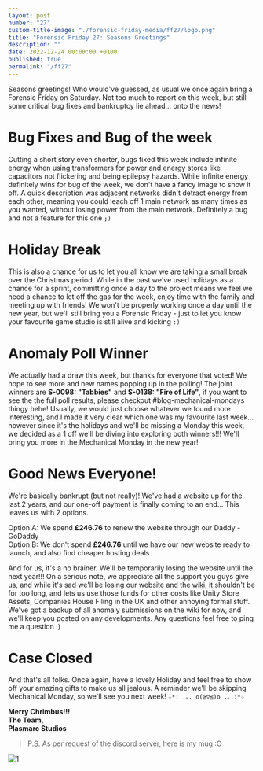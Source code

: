 ```yaml
---
layout: post
number: "27"
custom-title-image: "./forensic-friday-media/ff27/logo.png"
title: "Forensic Friday 27: Seasons Greetings"
description: ""
date: 2022-12-24 00:00:00 +0100
published: true
permalink: "/ff27"
---
```


Seasons greetings! Who would've guessed, as usual we once again bring a Forensic Friday on Saturday. Not too much to report on this week, but still some critical bug fixes and bankruptcy lie ahead... onto the news!

# Bug Fixes and Bug of the week

Cutting a short story even shorter, bugs fixed this week include infinite energy when using transformers for power and energy stores like capacitors not flickering and being epilepsy hazards. While infinite energy definitely wins for bug of the week, we don't have a fancy image to show it off. A quick description was adjacent networks didn't detract energy from each other, meaning you could leach off 1 main network as many times as you wanted, without losing power from the main network. Definitely a bug and not a feature for this one `;)`

# Holiday Break

This is also a chance for us to let you all know we are taking a small break over the Christmas period. While in the past we've used holidays as a chance for a sprint, committing once a day to the project means we feel we need a chance to let off the gas for the week, enjoy time with the family and meeting up with friends! We won't be properly working once a day until the new year, but we'll still bring you a Forensic Friday - just to let you know your favourite game studio is still alive and kicking `:)`

# Anomaly Poll Winner

We actually had a draw this week, but thanks for everyone that voted! We hope to see more and new names popping up in the polling! The joint winners are **S-0098: "Tabbies"**  and **S-0138: "Fire of Life"**, if you want to see the the full poll results, please checkout  #blog-mechanical-mondays  thingy hehe! Usually, we would just choose whatever we found more interesting, and I made it very clear which one was my favourite last week... however since it's the holidays and we'll be missing a Monday this week, we decided as a 1 off we'll be diving into exploring both winners!!! We'll bring you more in the Mechanical Monday in the new year!

# Good News Everyone!

We're basically bankrupt (but not really)! We've had a website up for the last 2 years, and our one-off payment is finally coming to an end... This leaves us with 2 options.

Option A: We spend **£246.76** to renew the website through our Daddy - GoDaddy\
Option B: We don't spend **£246.76** until we have our new website ready to launch, and also find cheaper hosting deals

And for us, it's a no brainer. We'll be temporarily losing the website until the next year!!! On a serious note, we appreciate all the support you guys give us, and while it's sad we'll be losing our website and the wiki, it shouldn't be for too long, and lets us use those funds for other costs like Unity Store Assets, Companies House Filing in the UK and other annoying formal stuff. We've got a backup of all anomaly submissions on the wiki for now, and we'll keep you posted on any developments. Any questions feel free to ping me a question :)

# Case Closed

And that's all folks. Once again, have a lovely Holiday and feel free to show off your amazing gifts to make us all jealous. A reminder we'll be skipping Mechanical Monday, so we'll see you next week! ```☆*: .｡. o(≧▽≦)o .｡.:*☆```

**Merry Chrimbus!!!**\
**The Team,**\
**Plasmarc Studios**

> P.S. As per request of the discord server, here is my mug :O

![1](./forensic-friday-media/ff27/mug.jpg)
